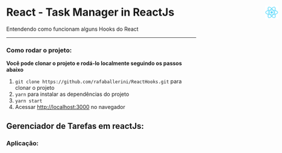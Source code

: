 # React - Task Manager in ReactJs <img src="./public/logo192.png" width="35px" style="position: absolute; right: 10px;" >
Entendendo como funcionam alguns Hooks do React
<hr>

### Como rodar o projeto:

**Você pode clonar o projeto e rodá-lo localmente seguindo os passos abaixo**

1. `git clone https://github.com/rafaballerini/ReactHooks.git` para clonar o projeto
2. `yarn` para instalar as dependências do projeto
3. `yarn start`
4. Acessar [http://localhost:3000](http://localhost:3000) no navegador

## Gerenciador de Tarefas em reactJs:

### Aplicação:
